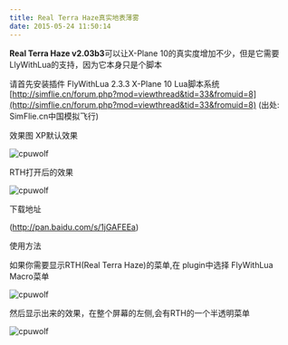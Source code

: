 ```yaml
---
title: Real Terra Haze真实地表薄雾
date: 2015-05-24 11:50:14
---
```





**Real Terra Haze v2.03b3**可以让X-Plane 10的真实度增加不少，但是它需要LlyWithLua的支持，因为它本身只是个脚本

请首先安装插件
FlyWithLua 2.3.3 X-Plane 10 Lua脚本系统
[http://simflie.cn/forum.php?mod=viewthread&tid=33&fromuid=8](http://simflie.cn/forum.php?mod=viewthread&tid=33&fromuid=8)
(出处: SimFlie.cn中国模拟飞行)

效果图
XP默认效果

![cpuwolf](/images/data/attachment/201505/24/201130qiinlrd2nhtwzhhu.jpg)

RTH打开后的效果

![cpuwolf](/images/data/attachment/201505/24/201140bdsgcszh5lcx05vh.jpg)



下载地址




(http://pan.baidu.com/s/1jGAFEEa)



使用方法

如果你需要显示RTH(Real Terra Haze)的菜单,在 plugin中选择 FlyWithLua Macro菜单

![cpuwolf](/images/data/attachment/201505/24/195513gnn55xs446x8w66x.gif)



然后显示出来的效果，在整个屏幕的左侧,会有RTH的一个半透明菜单

![cpuwolf](/images/data/attachment/201505/24/195832fct00906qgooeg6g.gif)


